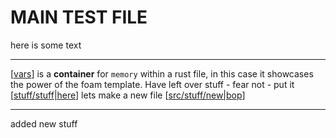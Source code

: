 # MAIN TEST FILE 

here is some text

---

[[vars]] is a **container** for `memory` within a rust file, in this case it showcases the power of the foam template.
Have left over stuff - fear not - put it [[stuff/stuff|here]] lets make a new file [[src/stuff/new|bop]]

---

added new stuff

[//begin]: # "Autogenerated link references for markdown compatibility"
[vars]: vars "vars"
[stuff/stuff|here]: stuff/stuff "stuff"
[src/stuff/new|bop]: stuff/new "stuff"
[//end]: # "Autogenerated link references"
